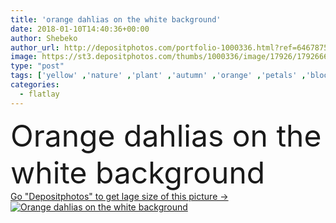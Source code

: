 ```yaml
---
title: 'orange dahlias on the white background'
date: 2018-01-10T14:40:36+00:00
author: Shebeko
author_url: http://depositphotos.com/portfolio-1000336.html?ref=64678756
image: https://st3.depositphotos.com/thumbs/1000336/image/17926/179266684/api_thumb_450.jpg?forcejpeg=true
type: "post"
tags: ['yellow' ,'nature' ,'plant' ,'autumn' ,'orange' ,'petals' ,'bloom' ,'blossom' ,'flower' ,'fall' ,'dahlia' ,'white background' ,'flat lay' ,'flatlay' ]
categories: 
  - flatlay
---
```

<div aling="center">
            <font size="60"> Orange dahlias on the white background</font>   
</div>
<div>
    <a href='https://depositphotos.com/179266684/stock-photo-orange-dahlias-white-background.html?ref=64678756' target=_blank > Go "Depositphotos" to get lage size of this picture ->
        <img href='https://depositphotos.com/179266684/stock-photo-orange-dahlias-white-background.html?ref=64678756' src='https://st3.depositphotos.com/1000336/17926/i/950/depositphotos_179266684-stock-photo-orange-dahlias-white-background.jpg?forcejpeg=true' alt='Orange dahlias on the white background' >
    </a>
</div>
